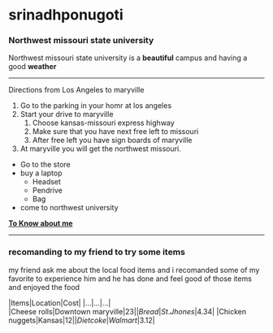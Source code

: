 # srinadhponugoti
### Northwest missouri state university

Northwest missouri state university is a **beautiful** campus and having a good **weather**
 
---
Directions from Los Angeles  to  maryville
1. Go to the parking in your homr at los angeles 
2. Start your drive to maryville 
     1. Choose kansas-missouri express highway
     2. Make sure that you have next free left to missouri
     3. After free left you have sign boards of maryville
3. At maryville you will get the northwest missouri.
* Go to the store
* buy a laptop
   * Headset
   * Pendrive
   * Bag
* come to northwest university 

**[To Know about me](AboutMe.md)**

***
### recomanding to my friend to try some items
 my friend ask me about the local food items and i recomanded some of my favorite to experience him and he has done and feel good of those items and enjoyed the food 

|Items|Location|Cost|
|...|...|...|  
|Cheese rolls|Downtown maryville|23$|
|Bread|St.Jhones|4.34$|
|Chicken nuggets|Kansas|12$|
|Diet coke|Walmart|3.12$|


